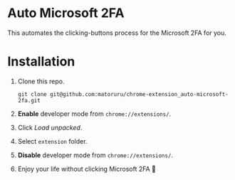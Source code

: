 # Auto Microsoft 2FA

This automates the clicking-buttons process for the Microsoft 2FA for you.

# Installation

1. Clone this repo.

   ```
   git clone git@github.com:matoruru/chrome-extension_auto-microsoft-2fa.git
   ```

1. **Enable** developer mode from `chrome://extensions/`.

1. Click *Load unpacked*.

1. Select `extension` folder.

1. **Disable** developer mode from `chrome://extensions/`.

1. Enjoy your life without clicking Microsoft 2FA 🎉

